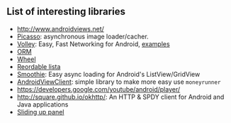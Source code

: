 List of interesting libraries
-----------------------------
 - http://www.androidviews.net/
 - [Picasso](https://github.com/square/picasso): asynchronous image loader/cacher.
 - [Volley](http://commondatastorage.googleapis.com/io-2013/presentations/110%20-%20Volley-%20Easy,%20Fast%20Networking%20for%20Android.pdf): Easy, Fast Networking for Android, [examples](http://ogrelab.ikratko.com/android-volley-examples-samples-and-demos/)
 - [ORM](https://github.com/pardom/ActiveAndroid/)
 - [Wheel](https://github.com/ai212983/android-spinnerwheel)
 - [Reordable lista](https://github.com/terlici/DragNDropList)
 - [Smoothie](https://github.com/lucasr/smoothie): Easy async loading for Android's ListView/GridView
 - [AndroidViewClient](https://github.com/dtmilano/AndroidViewClient/): simple library to make more easy use ``moneyrunner``
 - https://developers.google.com/youtube/android/player/
 - http://square.github.io/okhttp/: An HTTP & SPDY client for Android and Java applications
 - [Sliding up panel](https://github.com/umano/AndroidSlidingUpPanel)